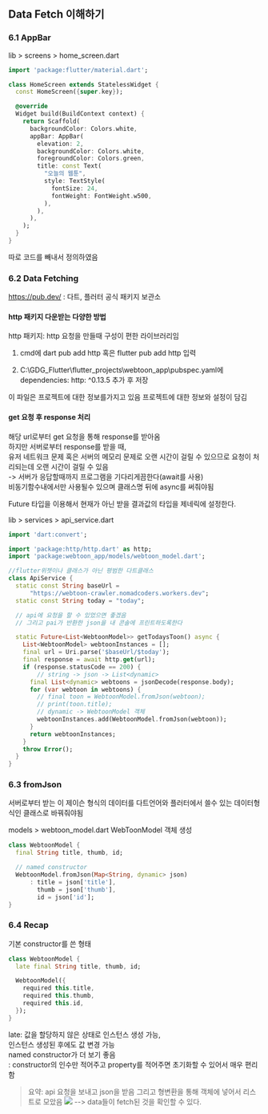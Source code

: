 ## Data Fetch 이해하기
### 6.1 AppBar

lib > screens > home_screen.dart
```dart
import 'package:flutter/material.dart';

class HomeScreen extends StatelessWidget {
  const HomeScreen({super.key});

  @override
  Widget build(BuildContext context) {
    return Scaffold(
      backgroundColor: Colors.white,
      appBar: AppBar(
        elevation: 2,
        backgroundColor: Colors.white,
        foregroundColor: Colors.green,
        title: const Text(
          "오늘의 웹툰",
          style: TextStyle(
            fontSize: 24,
            fontWeight: FontWeight.w500,
          ),
        ),
      ),
    );
  }
}
```
따로 코드를 빼내서 정의하였음
### 6.2 Data Fetching
https://pub.dev/ : 다트, 플러터 공식 패키지 보관소

#### http 패키지 다운받는 다양한 방법 
http 패키지: http 요청을 만들때 구성이 편한 라이브러리임

1. cmd에
dart pub add http 혹은 flutter pub add http 입력

2. C:\GDG_Flutter\flutter_projects\webtoon_app\pubspec.yaml에
dependencies:
	http: ^0.13.5
추가 후 저장

이 파일은 프로젝트에 대한 정보를가지고 있음
프로젝트에 대한 정보와 설정이 담김

#### get 요청 후 response 처리
해당 url로부터 get 요청을 통해 response를 받아옴   
하지만 서버로부터 response를 받을 때,   
유저 네트워크 문제 혹은 서버의 메모리 문제로 오랜 시간이 걸릴 수 있으므로 요청이 처리되는데 오랜 시간이 걸릴 수 있음   
-> 서버가 응답할때까지 프로그램을 기다리게끔한다(await를 사용)   
비동기함수내에서만 사용될수 있으며 클래스명 뒤에 async를 써줘야됨   

Future 타입을 이용해서 현재가 아닌 받을 결과값의 타입을 제네릭에 설정한다.   

lib > services > api_service.dart
```dart
import 'dart:convert';

import 'package:http/http.dart' as http;
import 'package:webtoon_app/models/webtoon_model.dart';

//flutter위젯이나 클래스가 아닌 평범한 다트클래스
class ApiService {
  static const String baseUrl =
      "https://webtoon-crawler.nomadcoders.workers.dev";
  static const String today = "today";

  // api에 요청을 할 수 있었으면 좋겠음
  // 그리고 pai가 반환한 json을 내 콘솔에 프린트하도록한다

  static Future<List<WebtoonModel>> getTodaysToon() async {
    List<WebtoonModel> webtoonInstances = [];
    final url = Uri.parse('$baseUrl/$today');
    final response = await http.get(url);
    if (response.statusCode == 200) {
    	// string -> json -> List<dynamic>
      final List<dynamic> webtoons = jsonDecode(response.body);
      for (var webtoon in webtoons) {
        // final toon = WebtoonModel.fromJson(webtoon);
        // print(toon.title);
        // dynamic -> WebtoonModel 객체 
        webtoonInstances.add(WebtoonModel.fromJson(webtoon));
      }
      return webtoonInstances;
    }
    throw Error();
  }
}
```
### 6.3 fromJson
서버로부터 받는 이 제이슨 형식의 데이터를 다트언어와 플러터에서 쓸수 있는 데이터형식인 클래스로 바꿔줘야됨

models > webtoon_model.dart
WebToonModel 객체 생성
```dart
class WebtoonModel {
  final String title, thumb, id;

  // named constructor
  WebtoonModel.fromJson(Map<String, dynamic> json)
      : title = json['title'],
        thumb = json['thumb'],
        id = json['id'];
}
```

### 6.4 Recap

기본 constructor를 쓴 형태
```dart
class WebtoonModel {
  late final String title, thumb, id;

  WebtoonModel({
    required this.title,
    required this.thumb,
    required this.id,
  });
}
```
late: 값을 할당하지 않은 상태로 인스턴스 생성 가능,   
인스턴스 생성된 후에도 값 변경 가능   
named constructor가 더 보기 좋음   
: constructor의 인수만 적어주고 property를 적어주면 초기화할 수 있어서 매우 편리함   

> 요약:
api 요청을 보내고 json을 받음
그리고 형변환을 통해 객체에 넣어서 리스트로 모았음
![](https://velog.velcdn.com/images/chesunny/post/946e37a4-60ff-4994-a4ac-9e3ab49e8fd3/image.png)
--> data들이 fetch된 것을 확인할 수 있다. 
